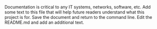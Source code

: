 Documentation is critical to any IT systems, networks, software, etc. Add some text to this file that will help future readers understand what this project is for. Save the document and return to the command line.
Edit the README.md and add an additional text.
